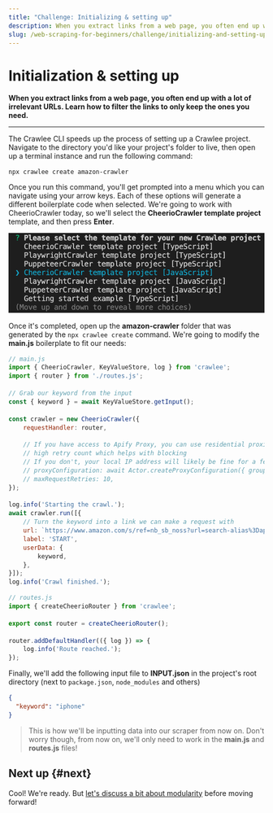 ```yaml
---
title: "Challenge: Initializing & setting up"
description: When you extract links from a web page, you often end up with a lot of irrelevant URLs. Learn how to filter the links to only keep the ones you need.
slug: /web-scraping-for-beginners/challenge/initializing-and-setting-up
---
```


# Initialization & setting up

**When you extract links from a web page, you often end up with a lot of irrelevant URLs. Learn how to filter the links to only keep the ones you need.**

---

The Crawlee CLI speeds up the process of setting up a Crawlee project. Navigate to the directory you'd like your project's folder to live, then open up a terminal instance and run the following command:

```shell
npx crawlee create amazon-crawler
```

Once you run this command, you'll get prompted into a menu which you can navigate using your arrow keys. Each of these options will generate a different boilerplate code when selected. We're going to work with CheerioCrawler today, so we'll select the **CheerioCrawler template project** template, and then press **Enter**.

![Crawlee CLI "create" command](./images/crawlee-create.png)

Once it's completed, open up the **amazon-crawler** folder that was generated by the `npx crawlee create` command. We're going to modify the **main.js** boilerplate to fit our needs:

```js
// main.js
import { CheerioCrawler, KeyValueStore, log } from 'crawlee';
import { router } from './routes.js';

// Grab our keyword from the input
const { keyword } = await KeyValueStore.getInput();

const crawler = new CheerioCrawler({
    requestHandler: router,

    // If you have access to Apify Proxy, you can use residential proxies and
    // high retry count which helps with blocking
    // If you don't, your local IP address will likely be fine for a few requests if you scrape slowly.
    // proxyConfiguration: await Actor.createProxyConfiguration({ groups: ['RESIDENTIAL'] }),
    // maxRequestRetries: 10,
});

log.info('Starting the crawl.');
await crawler.run([{
    // Turn the keyword into a link we can make a request with
    url: `https://www.amazon.com/s/ref=nb_sb_noss?url=search-alias%3Daps&field-keywords=${keyword}`,
    label: 'START',
    userData: {
        keyword,
    },
}]);
log.info('Crawl finished.');
```

```js
// routes.js
import { createCheerioRouter } from 'crawlee';

export const router = createCheerioRouter();

router.addDefaultHandler(({ log }) => {
    log.info('Route reached.');
});
```

Finally, we'll add the following input file to **INPUT.json** in the project's root directory (next to `package.json`, `node_modules` and others)

```json
{
  "keyword": "iphone"
}
```

> This is how we'll be inputting data into our scraper from now on. Don't worry though, from now on, we'll only need  to work in the **main.js** and **routes.js** files!

## Next up {#next}

Cool! We're ready. But [let's discuss a bit about modularity](./modularity.md) before moving forward!
